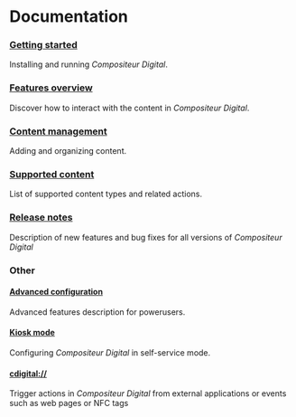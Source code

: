 # Documentation

### [Getting started](gettingstarted.md)
Installing and running *Compositeur Digital*.

### [Features overview](use.md)
Discover how to interact with the content in *Compositeur Digital*.  

### [Content management](manage_contents.md)
Adding and organizing content.

### [Supported content](content_types.md)
List of supported content types and related actions.

### [Release notes](version_history.md)
Description of new features and bug fixes for all versions of *Compositeur Digital*  

### Other

#### [Advanced configuration](config.md)
Advanced features description for powerusers.

#### [Kiosk mode](kiosk_mode.md)
Configuring *Compositeur Digital* in self-service mode.

#### [cdigital://](cdigital_uri)
Trigger actions in *Compositeur Digital* from external applications or events such as web pages or NFC tags 
